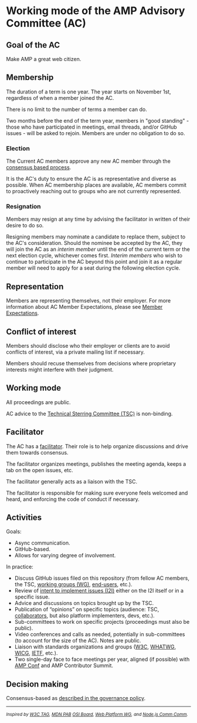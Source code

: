 # Working mode of the AMP Advisory Committee (AC)


## Goal of the AC

Make AMP a great web citizen.

## Membership

The duration of a term is one year. The year starts on November 1st, regardless of when a member joined the AC.

There is no limit to the number of terms a member can do.

Two months before the end of the term year, members in "good standing" - those who have participated in meetings, email threads, and/or GitHub issues - will be asked to rejoin. Members are under no obligation to do so.

### Election

The Current AC members approve any new AC member through the [consensus based process][consensus].

It is the AC's duty to ensure the AC is as representative and diverse as possible. When AC membership places are available, AC members commit to proactively reaching out to groups who are not currently represented.

### Resignation

Members may resign at any time by advising the facilitator in written of their desire to do so.

Resigning members may nominate a candidate to replace them, subject to the AC's consideration. Should the nominee be accepted by the AC, they will join the AC as an _interim member_ until the end of the current term or the next election cycle, whichever comes first. _Interim members_ who wish to continue to participate in the AC beyond this point and join it as a regular member will need to apply for a seat during the following election cycle.

## Representation

Members are representing themselves, not their employer. For more information about AC Member Expectations, please see [Member Expectations](https://github.com/ampproject/meta-ac/blob/master/MEMBER_EXPECTATIONS.md).


## Conflict of interest

Members should disclose who their employer or clients are to avoid conflicts of interest, via a private mailing list if necessary.

Members should recuse themselves from decisions where proprietary interests might interfere with their judgment.


## Working mode

All proceedings are public.

AC advice to the [Technical Sterring Committee (TSC)][TSC] is non-binding.


## Facilitator

The AC has a [facilitator][]. Their role is to help organize discussions and drive them towards consensus.

The facilitator organizes meetings, publishes the meeting agenda, keeps a tab on the open issues, etc.

The facilitator generally acts as a liaison with the TSC.

The facilitator is responsible for making sure everyone feels welcomed and heard, and enforcing the code of conduct if necessary.


## Activities
 
Goals:

* Async communication.
* GitHub-based.
* Allows for varying degree of involvement.

In practice:

* Discuss GitHub issues filed on this repository (from fellow AC members, the TSC, [working groups (WG)][WG], [end-users][end-user], etc.).
* Review of [intent to implement issues (I2I)][I2I] either on the I2I itself or in a specific issue.
* Advice and discussions on topics brought up by the TSC.
* Publication of “opinions” on specific topics (audience: TSC, [collaborators][collaborator], but also platform implementers, devs, etc.).
* Sub-committees to work on specific projects (proceedings must also be public).
* Video conferences and calls as needed, potentially in sub-committees (to account for the size of the AC). Notes are public.
* Liaison with standards organizations and groups ([W3C][], [WHATWG][], [WICG][], [IETF][], etc.).
* Two single-day face to face meetings per year, aligned (if possible) with [AMP Conf][amp-conf] and AMP Contributor Summit.

## Decision making

Consensus-based as [described in the governance policy][consensus].

***

<small>_Inspired by
[W3C TAG](https://www.w3.org/2004/10/27-tag-charter.html),
[MDN PAB](https://developer.mozilla.org/en-US/docs/MDN/MDN_Product_Advisory_Board/Membership)
[OSI Board](https://wiki.opensource.org/bin/Main/OSI+Board+of+Directors/Responsibilities+of+the+Board),
[Web Platform WG](https://github.com/w3c/WebPlatformWG/blob/gh-pages/WorkMode.md), and
[Node.js Comm Comm](https://github.com/nodejs/community-committee)._</small>


[W3C]: https://www.w3.org/
[WHATWG]: https://whatwg.org/
[WICG]: https://wicg.github.io/admin/charter.html
[IETF]: https://www.ietf.org/

[consensus]: https://github.com/ampproject/meta/blob/master/GOVERNANCE.md#decision-making-policy
[TSC]: https://github.com/ampproject/meta/blob/master/GOVERNANCE.md#technical-steering-committee-tsc
[facilitator]: https://github.com/ampproject/meta/blob/master/GOVERNANCE.md#user-content-facilitator
[collaborator]: https://github.com/ampproject/meta/blob/master/GOVERNANCE.md#user-content-collaborator
[end-user]: https://github.com/ampproject/meta/blob/master/GOVERNANCE.md#user-content-end-user
[WG]: https://github.com/ampproject/meta/blob/master/GOVERNANCE.md#working-groups
[I2I]: https://github.com/ampproject/amphtml/blob/master/CONTRIBUTING.md#contributing-a-new-feature-concept--design-phase

[amp-conf]: https://www.ampproject.org/amp-conf/

